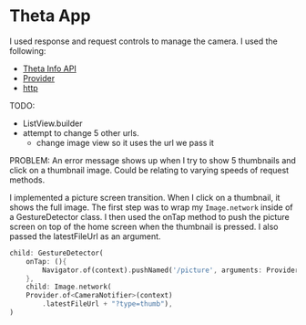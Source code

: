 # Theta App

I used response and request controls to manage the camera. I used the following:

* [Theta Info API](https://api.ricoh/docs/theta-web-api-v2.1/protocols/info/)
* [Provider](https://pub.dev/packages/provider)
* [http](https://pub.dev/packages/http)

TODO: 
* ListView.builder 
* attempt to change 5 other urls. 
    * change image view so it uses the url we pass it 

PROBLEM:
An error message shows up when I try to show 5 thumbnails and click on a thumbnail image. Could be relating
to varying speeds of request methods. 

I implemented a picture screen transition. When I click on a thumbnail, it shows the full image. 
The first step was to wrap my `Image.network` inside of a GestureDetector class. 
I then used the onTap method to push the picture screen on top of the home screen when the thumbnail is pressed. I also passed the latestFileUrl as an argument. 

```dart
child: GestureDetector(
    onTap: (){
        Navigator.of(context).pushNamed('/picture', arguments: Provider.of<CameraNotifier>(context, listen: false).latestFileUrl);
    },
    child: Image.network(
    Provider.of<CameraNotifier>(context)
        .latestFileUrl + "?type=thumb"),
)
```